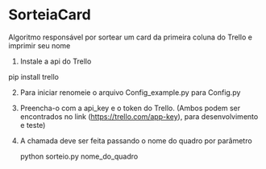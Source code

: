 # SorteiaCard
Algoritmo responsável por sortear um card da primeira coluna do Trello e imprimir seu nome

1. Instale a api do Trello

pip install trello

2. Para iniciar renomeie o arquivo Config_example.py para Config.py 

3. Preencha-o com a api_key e o token do Trello. (Ambos podem ser encontrados no link (https://trello.com/app-key), para desenvolvimento e teste)

4. A chamada deve ser feita passando o nome do quadro por parâmetro
	
	python sorteio.py nome_do_quadro
